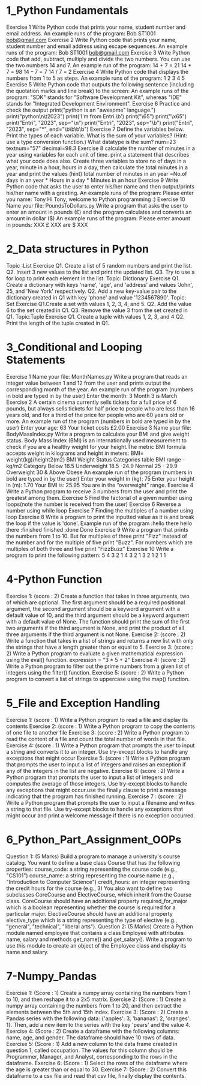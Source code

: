 # 1_Python Fundamentals

Exercise 1 Write Python code that prints your name, student number and email address. An example runs of the program: Bob ST1001 bob@gmail.com Exercise 2 Write Python code that prints your name, student number and email address using escape sequences. An example runs of the program: Bob ST1001 bob@gmail.com Exercise 3 Write Python code that add, subtract, multiply and divide the two numbers. You can use the two numbers 14 and 7. An example run of the program: 14 + 7 = 21 14 * 7 = 98 14 – 7 = 7 14 / 7 = 2 Exercise 4 Write Python code that displays the numbers from 1 to 5 as steps. An example runs of the program: 1 2 3 4 5 Exercise 5 Write Python code that outputs the following sentence (including the quotation marks and line break) to the screen: An example runs of the program: "SDK" stands for "Software Development Kit", whereas "IDE" stands for "Integrated Development Environment". Exercise 6 Practice and check the output print("python is an \"awesome\" language.") print("python\n\t2023") print('I\'m from Entri.\b') print("\65") print("\x65") print("Entri", "2023", sep="\n") print("Entri", "2023", sep="\b") print("Entri", "2023", sep="*", end="\b\b\b\b") Exercise 7 Define the variables below. Print the types of each variable. What is the sum of your variables? (Hint: use a type conversion function.) What datatype is the sum? num=23 textnum="57" decimal=98.3 Exercise 8 calculate the number of minutes in a year using variables for each unit of time. print a statement that describes what your code does also. Create three variables to store no of days in a year, minute in a hour, hours in a day, then calculate the total minutes in a year and print the values (hint) total number of minutes in an year =No.of days in an year * Hours in a day * Minutes in an hour Exercise 9 Write Python code that asks the user to enter his/her name and then output/prints his/her name with a greeting. An example runs of the program: Please enter you name: Tony Hi Tony, welcome to Python programming :) Exercise 10 Name your file: PoundsToDollars.py Write a program that asks the user to enter an amount in pounds (£) and the program calculates and converts an amount in dollar ($) An example runs of the program: Please enter amount in pounds: XXX £ XXX are $ XXX

# 2_Data structures in Python

Topic :List Exercise Q1. Create a list of 5 random numbers and print the list. Q2. Insert 3 new values to the list and print the updated list. Q3. Try to use a for loop to print each element in the list. Topic: Dictionary Exercise Q1. Create a dictionary with keys 'name', 'age', and 'address' and values 'John', 25, and 'New York' respectively. Q2. Add a new key-value pair to the dictionary created in Q1 with key 'phone' and value '1234567890'. Topic: Set Exercise Q1.Create a set with values 1, 2, 3, 4, and 5. Q2. Add the value 6 to the set created in Q1. Q3. Remove the value 3 from the set created in Q1. Topic:Tuple Exercise Q1. Create a tuple with values 1, 2, 3, and 4 Q2. Print the length of the tuple created in Q1.
# 3_Conditional and Looping Statements

Exercise 1 Name your file: MonthNames.py Write a program that reads an integer value between 1 and 12 from the user and prints output the corresponding month of the year. An example run of the program (numbers in bold are typed in by the user) Enter the month: 3 Month 3 is March Exercise 2 A certain cinema currently sells tickets for a full price of 6 pounds, but always sells tickets for half price to people who are less than 16 years old, and for a third of the price for people who are 60 years old or more. An example run of the program (numbers in bold are typed in by the user) Enter your age: 63 Your ticket costs £2.00 Exercise 3 Name your file: BodyMassIndex.py Write a program to calculate your BMI and give weight status. Body Mass Index (BMI) is an internationally used measurement to check if you are a healthy weight for your height.The metric BMI formula accepts weight in kilograms and height in meters: BMI= weight(kg)/height2(m2) BMI Weight Status Categories table BMI range - kg/m2 Category Below 18.5 Underweight 18.5 -24.9 Normal 25 - 29.9 Overweight 30 & Above Obese An example run of the program (numbers in bold are typed in by the user) Enter your weight in (kg): 75 Enter your height in (m): 1.70 Your BMI is: 25.95 You are in the “overweight” range. Exercise 4 Write a Python program to receive 3 numbers from the user and print the greatest among them. Exercise 5 Find the factorial of a given number using loops(note the number is received from the user) Exercise 6 Reverse a number using while loop Exercise 7 Finding the multiples of a number using loop Exercise 8 Write a program to print the inputted value as it is and break the loop if the value is 'done'. Example run of the program :hello there hello there :finished finished :done Done Exercise 9 Write a program that prints the numbers from 1 to 10. But for multiples of three print "Fizz" instead of the number and for the multiple of five print "Buzz". For numbers which are multiples of both three and five print "FizzBuzz" Exercise 10 Write a program to print the following pattern: 5 4 3 2 1 4 3 2 1 3 2 1 2 1 1
# 4-Python Function

Exercise 1: (score : 2) Create a function that takes in three arguments, two of which are optional. The first argument should be a required positional argument, the second argument should be a keyword argument with a default value of 10, and the third argument should be a keyword argument with a default value of None. The function should print the sum of the first two arguments if the third argument is None, and print the product of all three arguments if the third argument is not None. Exercise 2: (score : 2) Write a function that takes in a list of strings and returns a new list with only the strings that have a length greater than or equal to 5. Exercise 3: (score : 2) Write a Python program to evaluate a given mathematical expression using the eval() function. expression = "3 * 5 + 2" Exercise 4: (score : 2) Write a Python program to filter out the prime numbers from a given list of integers using the filter() function. Exercise 5: (score : 2) Write a Python program to convert a list of strings to uppercase using the map() function.
# 5_File and Exception Handling

Exercise 1: (score : 1) Write a Python program to read a file and display its contents Exercise 2: (score : 1) Write a Python program to copy the contents of one file to another file Exercise 3: (score : 2) Write a Python program to read the content of a file and count the total number of words in that file. Exercise 4: (score : 1) Write a Python program that prompts the user to input a string and converts it to an integer. Use try-except blocks to handle any exceptions that might occur Exercise 5: (score : 1) Write a Python program that prompts the user to input a list of integers and raises an exception if any of the integers in the list are negative. Exercise 6: (score : 2) Write a Python program that prompts the user to input a list of integers and computes the average of those integers. Use try-except blocks to handle any exceptions that might occur.use the finally clause to print a message indicating that the program has finished running. Exercise 7 : (score : 2) Write a Python program that prompts the user to input a filename and writes a string to that file. Use try-except blocks to handle any exceptions that might occur and print a welcome message if there is no exception occurred.
# 6_Python_Part_Assignment_OOPs

Question 1: (5 Marks) Build a program to manage a university's course catalog. You want to define a base class Course that has the following properties: course_code: a string representing the course code (e.g., "CS101") course_name: a string representing the course name (e.g., "Introduction to Computer Science") credit_hours: an integer representing the credit hours for the course (e.g., 3) You also want to define two subclasses CoreCourse and ElectiveCourse, which inherit from the Course class. CoreCourse should have an additional property required_for_major which is a boolean representing whether the course is required for a particular major. ElectiveCourse should have an additional property elective_type which is a string representing the type of elective (e.g., "general", "technical", "liberal arts"). Question 2: (5 Marks) Create a Python module named employee that contains a class Employee with attributes name, salary and methods get_name() and get_salary(). Write a program to use this module to create an object of the Employee class and display its name and salary.

# 7-Numpy_Pandas

Exercise 1: (Score : 1) Create a numpy array containing the numbers from 1 to 10, and then reshape it to a 2x5 matrix. Exercise 2: (Score : 1) Create a numpy array containing the numbers from 1 to 20, and then extract the elements between the 5th and 15th index. Exercise 3: (Score : 2) Create a Pandas series with the following data: {'apples': 3, 'bananas': 2, 'oranges': 1}. Then, add a new item to the series with the key 'pears' and the value 4. Exercise 4: (Score : 2) Create a dataframe with the following columns: name, age, and gender. The dataframe should have 10 rows of data. Exercise 5: (Score : 1) Add a new column to the data frame created in question 1, called occupation. The values for this column should be Programmer, Manager, and Analyst, corresponding to the rows in the dataframe. Exercise 6: (Score : 1) Select the rows of the dataframe where the age is greater than or equal to 30. Exercise 7: (Score : 2) Convert this dataframe to a csv file and read that csv file, finally display the contents.
